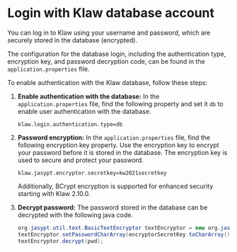 # Login with Klaw database account

You can log in to Klaw using your username and password, which are securely stored in the database (encrypted).

The configuration for the database login, including the authentication type, encryption key, and password decryption
code, can be found in the `application.properties` file.

To enable authentication with the Klaw database, follow these steps:

1.  **Enable authentication with the database:** In the `application.properties` file, find the following property and
    set it
    `db` to enable user authentication with the database.

        klaw.login.authentication.type=db

2.  **Password encryption:** In the `application.properties` file, find the following encryption key property. Use the
    encryption key to encrypt your password before it is stored in the database. The encryption key is used to secure and
    protect your password.

    `klaw.jasypt.encryptor.secretkey=kw2021secretkey`

    Additionally, BCrypt encryption is supported for enhanced security starting with Klaw 2.10.0.

3.  **Decrypt password:** The password stored in the database can be decrypted with the following java code.

    ```java
    org.jasypt.util.text.BasicTextEncryptor textEncryptor = new org.jasypt.util.text.BasicTextEncryptor();
    textEncryptor.setPasswordCharArray(encryptorSecretKey.toCharArray());
    textEncryptor.decrypt(pwd);
    ```
